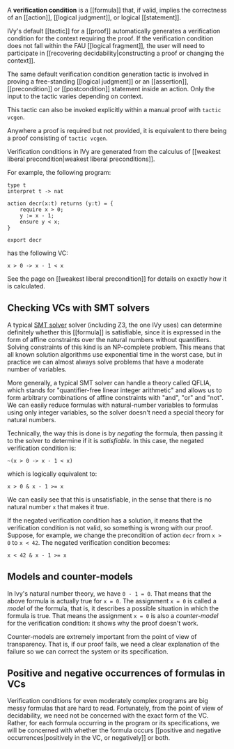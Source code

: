 A **verification condition** is a [[formula]] that, if valid, implies the correctness of an [[action]], [[logical judgment]], or logical [[statement]].

IVy's default [[tactic]] for a [[proof]] automatically generates a verification condition for the context requiring the proof. If the verification condition does not fall within the FAU [[logical fragment]], the user will need to participate in [[recovering decidability|constructing a proof or changing the context]].

The same default verification condition generation tactic is involved in proving a free-standing [[logical judgment]] or an [[assertion]], [[precondition]] or [[postcondition]] statement inside an action. Only the input to the tactic varies depending on context.

This tactic can also be invoked explicitly within a manual proof with `tactic vcgen`.

Anywhere a proof is required but not provided, it is equivalent to there being a proof consisting of `tactic vcgen`.

Verification conditions in IVy are generated from the calculus of [[weakest liberal precondition|weakest liberal preconditions]].

For example, the following program:

```
type t
interpret t -> nat

action decr(x:t) returns (y:t) = {
    require x > 0;
    y := x - 1;
    ensure y < x;
}

export decr
```

has the following VC:

```
x > 0 -> x - 1 < x
```

See the page on [[weakest liberal precondition]] for details on exactly how it is calculated.

## Checking VCs with SMT solvers

A typical [SMT solver](https://en.wikipedia.org/wiki/Satisfiability_modulo_theories) solver (including Z3, the one IVy uses) can determine definitely whether this [[formula]] is satisfiable, since it is expressed in the form of affine constraints over the natural numbers without quantifiers. Solving constraints of this kind is an NP-complete problem. This means that all known solution algorithms use exponential time in the worst case, but in practice we can almost always solve problems that have a moderate number of variables.

More generally, a typical SMT solver can handle a theory called QFLIA, which stands for "quantifier-free linear integer arithmetic" and allows us to form arbitrary combinations of affine constraints with "and", "or" and "not". We can easily reduce formulas with natural-number variables to formulas using only integer variables, so the solver doesn't need a special theory for natural numbers.

Technically, the way this is done is by *negating* the formula, then passing it to the solver to determine if it is *satisfiable*. In this case, the negated verification condition is:

```
~(x > 0 -> x - 1 < x)
```

which is logically equivalent to:

```
x > 0 & x - 1 >= x
```

We can easily see that this is unsatisfiable, in the sense that there is no natural number `x` that makes it true.

If the negated verification condition has a solution, it means that the verification condition is not valid, so something is wrong with our proof. Suppose, for example, we change the precondition of action `decr` from `x > 0` to `x < 42`. The negated verification condition becomes:

```
x < 42 & x - 1 >= x
```

## Models and counter-models

In Ivy's natural number theory, we have `0 - 1 = 0`. That means that the above formula is actually true for `x = 0`. The assignment `x = 0` is called a *model* of the formula, that is, it describes a possible situation in which the formula is true. That means the assignment `x = 0` is also a *counter-model* for the verification condition: it shows
why the proof doesn't work.

Counter-models are extremely important from the point of view of transparency.  That is, if our proof fails, we need a clear explanation of the failure so we can correct the system or its specification.

## Positive and negative occurrences of formulas in VCs

Verification conditions for even moderately complex programs are big messy formulas that are hard to read. Fortunately, from the point of view of decidability, we need not be concerned with the exact form of the VC. Rather, for each formula occurring in the program or its specifications, we will be concerned with whether the formula occurs [[positive and negative occurrences|positively in the VC, or negatively]] or both. 

